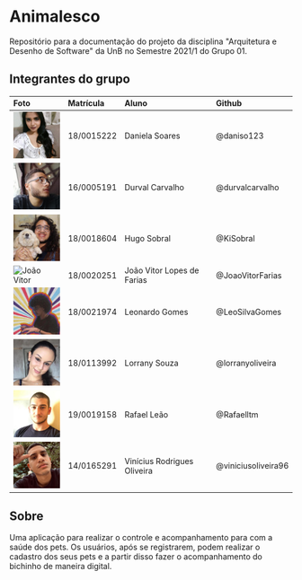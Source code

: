 # Animalesco

Repositório para a documentação do projeto da disciplina "Arquitetura e Desenho de Software" da UnB no Semestre 2021/1 do Grupo 01.

## Integrantes do grupo

| Foto | Matrícula  | Aluno                          | Github                |
| :--- | :----------|:-------------------------------|:----------------------|
| <img src="https://raw.githubusercontent.com/UnBArqDsw2021-1/2021.1_G01_Animalesco_docs/main/docs/assets/images/daniela.jpeg" alt="Daniela Soares" width="100"> | 18/0015222 | Daniela Soares                 | @daniso123            |
| <img src="https://raw.githubusercontent.com/UnBArqDsw2021-1/2021.1_G01_Animalesco_docs/main/docs/assets/images/durval.jpeg" alt="Durval Carvalho" width="100"> | 16/0005191 | Durval Carvalho                | @durvalcarvalho       |
| <img src="https://raw.githubusercontent.com/UnBArqDsw2021-1/2021.1_G01_Animalesco_docs/main/docs/assets/images/hugo.jpeg" alt="Hugo Sobral" width="100"> | 18/0018604 | Hugo Sobral                    | @KiSobral             |
| <img src="https://raw.githubusercontent.com/UnBArqDsw2021-1/2021.1_G01_Animalesco_docs/main/docs/assets/images/joao.jpeg" alt="João Vitor" width="100"> | 18/0020251 | João Vitor Lopes de Farias     | @JoaoVitorFarias      |
| <img src="https://raw.githubusercontent.com/UnBArqDsw2021-1/2021.1_G01_Animalesco_docs/main/docs/assets/images/leonardo.jpeg" alt="Leonardo Gomes" width="100"> | 18/0021974 | Leonardo Gomes                 | @LeoSilvaGomes        |
| <img src="https://raw.githubusercontent.com/UnBArqDsw2021-1/2021.1_G01_Animalesco_docs/main/docs/assets/images/lorrany.jpeg" alt="Lorrany Souza" width="100"> | 18/0113992 | Lorrany Souza                  | @lorranyoliveira      |
| <img src="https://raw.githubusercontent.com/UnBArqDsw2021-1/2021.1_G01_Animalesco_docs/main/docs/assets/images/rafael.jpeg" alt="Rafael Leão" width="100"> | 19/0019158 | Rafael Leão                    | @Rafaelltm            |
| <img src="https://raw.githubusercontent.com/UnBArqDsw2021-1/2021.1_G01_Animalesco_docs/main/docs/assets/images/vinicius.jpeg" alt="Vinícius Rodrigues" width="100"> | 14/0165291 | Vinícius Rodrigues Oliveira    | @viniciusoliveira96   |

## Sobre
Uma aplicação para realizar o controle e acompanhamento para com a saúde dos pets. Os usuários, após se registrarem, podem realizar o cadastro dos seus pets e a partir disso fazer o acompanhamento do bichinho de maneira digital.
